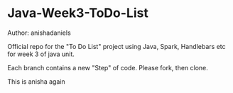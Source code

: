 # Java-Week3-ToDo-List

Author: anishadaniels

Official repo for the "To Do List" project using Java, Spark, Handlebars etc for week 3 of java unit.

Each branch contains a new "Step" of code. Please fork, then clone.

This is anisha again
